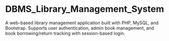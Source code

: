 # DBMS_Library_Management_System
A web-based library management application built with PHP, MySQL, and Bootstrap. Supports user authentication, admin book management, and book borrowing/return tracking with session-based login.
